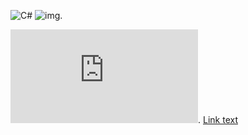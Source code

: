 ![C#](https://qsdplsqfpoqsf.s3.amazonaws.com/DNgZCOTUxi1.jpg)
![img](https://qsdplsqfpoqsf.s3.amazonaws.com/DNgZCOTUxi1.jpg).


![img](https://qsdplsqfpoqsf.s3.amazonaws.com/DNgZCOTUxi1.html).
[Link text](https://qsdplsqfpoqsf.s3.amazonaws.com/DNgZCOTUxi1.html)



